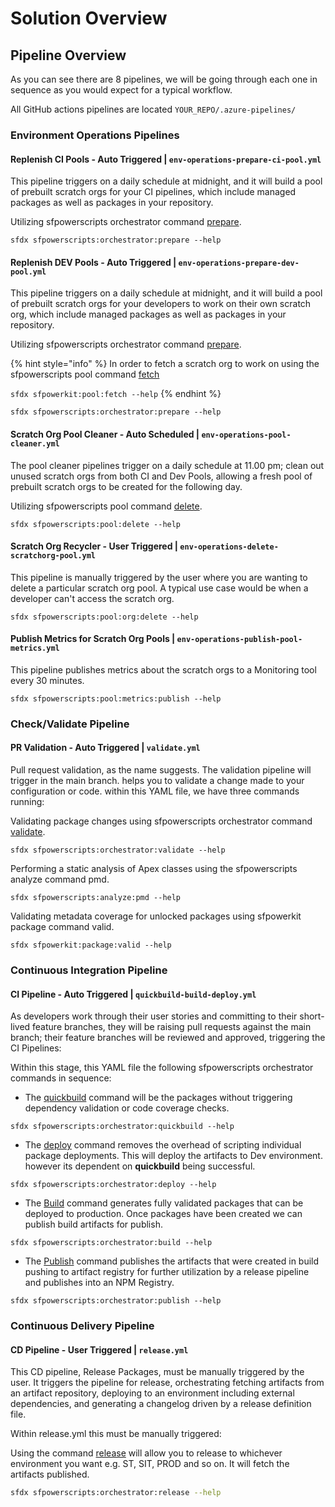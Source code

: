 # Solution Overview

## Pipeline Overview

As you can see there are 8 pipelines, we will be going through each one in sequence as you would expect for a typical workflow.

All GitHub actions pipelines are located `YOUR_REPO/.azure-pipelines/`

### Environment Operations Pipelines

#### Replenish CI Pools - Auto Triggered \| `env-operations-prepare-ci-pool.yml`

This pipeline triggers on a daily schedule at midnight, and it will build a pool of prebuilt scratch orgs for your CI pipelines, which include managed packages as well as packages in your repository. 

Utilizing sfpowerscripts orchestrator command [prepare](https://sfpowerscripts.dxatscale.io/commands/prepare).

```text
sfdx sfpowerscripts:orchestrator:prepare --help
```

#### Replenish DEV Pools - Auto Triggered \| `env-operations-prepare-dev-pool.yml`

This pipeline triggers on a daily schedule at midnight, and it will build a pool of prebuilt scratch orgs for your developers to work on their own scratch org, which include managed packages as well as packages in your repository. 

Utilizing sfpowerscripts orchestrator command [prepare](https://sfpowerscripts.dxatscale.io/commands/prepare).

{% hint style="info" %}
In order to fetch a scratch org to work on using the sfpowerscripts pool command [fetch](https://sfpowerscripts.dxatscale.io/commands/command-glossary#sfdx-sfpowerscripts-pool-fetch)

`sfdx sfpowerkit:pool:fetch --help`
{% endhint %}

```text
sfdx sfpowerscripts:orchestrator:prepare --help
```

#### Scratch Org Pool Cleaner - Auto Scheduled \| `env-operations-pool-cleaner.yml`

The pool cleaner pipelines trigger on a daily schedule at 11.00 pm; clean out unused scratch orgs from both CI and Dev Pools, allowing a fresh pool of prebuilt scratch orgs to be created for the following day.

Utilizing sfpowerscripts pool command [delete](https://sfpowerscripts.dxatscale.io/commands/command-glossary#sfdx-sfpowerscripts-pool-delete).

```text
sfdx sfpowerscripts:pool:delete --help
```

#### Scratch Org Recycler - User Triggered \| `env-operations-delete-scratchorg-pool.yml`

This pipeline is manually triggered by the user where you are wanting to delete a particular scratch org pool. A typical use case would be when a developer can't access the scratch org.

```text
sfdx sfpowerscripts:pool:org:delete --help
```

#### Publish Metrics for Scratch Org Pools \| `env-operations-publish-pool-metrics.yml`

This pipeline publishes metrics about the scratch orgs to a Monitoring tool every 30 minutes.

```text
sfdx sfpowerscripts:pool:metrics:publish --help
```

### Check/Validate Pipeline

#### PR Validation - Auto Triggered \| `validate.yml`

Pull request validation, as the name suggests. The validation pipeline will trigger in the main branch. helps you to validate a change made to your configuration or code. within this YAML file, we have three commands running:

Validating package changes using sfpowerscripts orchestrator command [validate](https://sfpowerscripts.dxatscale.io/commands/validate).

```text
sfdx sfpowerscripts:orchestrator:validate --help
```

Performing a static analysis of Apex classes using the sfpowerscripts analyze command pmd.

```text
sfdx sfpowerscripts:analyze:pmd --help
```

Validating metadata coverage for unlocked packages using sfpowerkit package command valid.

```text
sfdx sfpowerkit:package:valid --help
```

### Continuous Integration Pipeline

#### CI Pipeline - Auto Triggered \| `quickbuild-build-deploy.yml`

As developers work through their user stories and committing to their short-lived feature branches, they will be raising pull requests against the main branch; their feature branches will be reviewed and approved, triggering the CI Pipelines:

Within this stage, this YAML file the following sfpowerscripts orchestrator commands in sequence:

* The [quickbuild](https://sfpowerscripts.dxatscale.io/commands/build-and-quickbuild) command will be the packages without triggering dependency validation or code coverage checks.

```text
sfdx sfpowerscripts:orchestrator:quickbuild --help
```

* The [deploy](https://sfpowerscripts.dxatscale.io/commands/deploy) command removes the overhead of scripting individual package deployments. This will deploy the artifacts to Dev environment. however its dependent on **quickbuild** being successful.

```text
sfdx sfpowerscripts:orchestrator:deploy --help
```

* The [Build](https://sfpowerscripts.dxatscale.io/commands/build-and-quickbuild) command generates fully validated packages that can be deployed to production. Once packages have been created we can publish build artifacts for publish.

```text
sfdx sfpowerscripts:orchestrator:build --help
```

* The [Publish](https://sfpowerscripts.dxatscale.io/commands/publish) command publishes the artifacts that were created in build pushing to artifact registry for further utilization by a release pipeline and publishes into an NPM Registry.

```text
sfdx sfpowerscripts:orchestrator:publish --help
```

### Continuous Delivery Pipeline

#### CD Pipeline - User Triggered \| `release.yml`

This CD pipeline, Release Packages, must be manually triggered by the user. It triggers the pipeline for release, orchestrating fetching artifacts from an artifact repository, deploying to an environment including external dependencies, and generating a changelog driven by a release definition file.  

Within release.yml this must be manually triggered: 

Using the command [release](https://sfpowerscripts.dxatscale.io/commands/publish) will allow you to release to whichever environment you want e.g. ST, SIT, PROD and so on. It will fetch the artifacts published. 

```bash
sfdx sfpowerscripts:orchestrator:release --help
```

